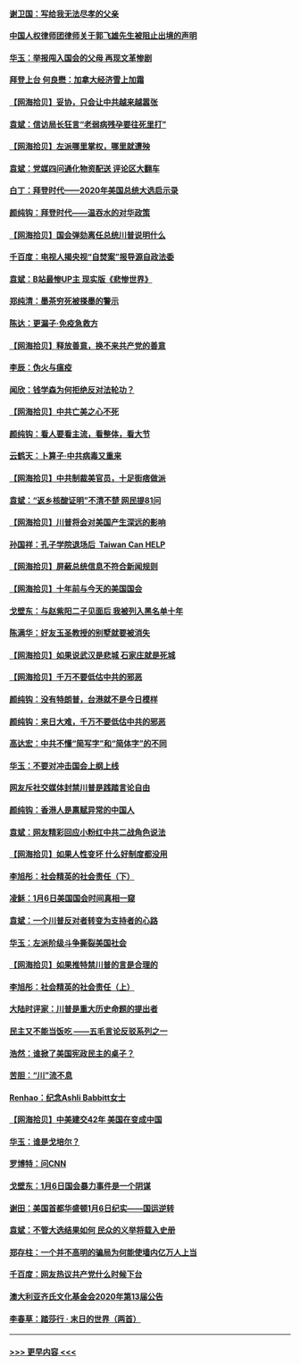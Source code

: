 #### [谢卫国：写给我无法尽孝的父亲](../pages/nsc993/n12720325.md?t=01300902) 
#### [中国人权律师团律师关于郭飞雄先生被阻止出境的声明](../pages/nsc993/n12720203.md?t=01300902) 
#### [华玉：举报闯入国会的父母 再现文革惨剧](../pages/nsc993/n12719070.md?t=01300902) 
#### [拜登上台 何良懋：加拿大经济雪上加霜](../pages/nsc993/n12718943.md?t=01300902) 
#### [【网海拾贝】妥协，只会让中共越来越嚣张](../pages/nsc993/n12717392.md?t=01300902) 
#### [袁斌：信访局长狂言“老弱病残孕要往死里打”](../pages/nsc993/n12717343.md?t=01300902) 
#### [【网海拾贝】左派哪里掌权，哪里就遭殃](../pages/nsc993/n12715009.md?t=01300902) 
#### [袁斌：党媒四问通化物资配送 评论区大翻车](../pages/nsc993/n12714950.md?t=01300902) 
#### [白丁：拜登时代——2020年美国总统大选启示录](../pages/nsc993/n12714920.md?t=01300902) 
#### [颜纯钩：拜登时代——温吞水的对华政策](../pages/nsc993/n12713245.md?t=01300902) 
#### [【网海拾贝】国会弹劾离任总统川普说明什么](../pages/nsc993/n12712816.md?t=01300902) 
#### [千百度：电视人揭央视“自焚案”报导源自政法委](../pages/nsc993/n12709760.md?t=01300902) 
#### [袁斌：B站最惨UP主 现实版《悲惨世界》](../pages/nsc993/n12709686.md?t=01300902) 
#### [郑纯清：墨茶穷死被搽墨的警示](../pages/nsc993/n12709262.md?t=01300902) 
#### [陈达：更漏子·免疫急救方](../pages/nsc993/n12709244.md?t=01300902) 
#### [【网海拾贝】释放善意，换不来共产党的善意](../pages/nsc993/n12708361.md?t=01300902) 
#### [李辰：伪火与瘟疫](../pages/nsc993/n12707981.md?t=01300902) 
#### [闻欣：钱学森为何拒绝反对法轮功？](../pages/nsc993/n12707407.md?t=01300902) 
#### [【网海拾贝】中共亡美之心不死](../pages/nsc993/n12707621.md?t=01300902) 
#### [颜纯钩：看人要看主流，看整体，看大节](../pages/nsc993/n12707536.md?t=01300902) 
#### [云鹤天：卜算子‧中共病毒又重来](../pages/nsc993/n12707408.md?t=01300902) 
#### [【网海拾贝】中共制裁美官员，十足街痞做派](../pages/nsc993/n12705115.md?t=01300902) 
#### [袁斌：“返乡核酸证明”不清不楚 网民提81问](../pages/nsc993/n12704982.md?t=01300902) 
#### [【网海拾贝】川普将会对美国产生深远的影响](../pages/nsc993/n12703045.md?t=01300902) 
#### [孙国祥：孔子学院退场后  Taiwan Can HELP](../pages/nsc993/n12702430.md?t=01300902) 
#### [【网海拾贝】屏蔽总统信息不符合新闻规则](../pages/nsc993/n12699998.md?t=01300902) 
#### [【网海拾贝】十年前与今天的美国国会](../pages/nsc993/n12696993.md?t=01300902) 
#### [戈壁东：与赵紫阳二子见面后 我被列入黑名单十年](../pages/nsc993/n12696215.md?t=01300902) 
#### [陈满华：好友玉圣教授的别墅就要被消失](../pages/nsc993/n12695411.md?t=01300902) 
#### [【网海拾贝】如果说武汉是悲城 石家庄就是死城](../pages/nsc993/n12694589.md?t=01300902) 
#### [【网海拾贝】千万不要低估中共的邪恶](../pages/nsc993/n12692771.md?t=01300902) 
#### [颜纯钩：没有特朗普，台港就不是今日模样](../pages/nsc993/n12692678.md?t=01300902) 
#### [颜纯钩：来日大难，千万不要低估中共的邪恶](../pages/nsc993/n12692080.md?t=01300902) 
#### [高达宏：中共不懂“简写字”和“简体字”的不同](../pages/nsc993/n12692068.md?t=01300902) 
#### [华玉：不要对冲击国会上纲上线](../pages/nsc993/n12689948.md?t=01300902) 
#### [网友斥社交媒体封禁川普是践踏言论自由](../pages/nsc993/n12687482.md?t=01300902) 
#### [颜纯钩：香港人是禀赋异常的中国人](../pages/nsc993/n12685142.md?t=01300902) 
#### [袁斌：网友精彩回应小粉红中共二战角色说法](../pages/nsc993/n12684994.md?t=01300902) 
#### [【网海拾贝】如果人性变坏 什么好制度都没用](../pages/nsc993/n12683000.md?t=01300902) 
#### [李旭彤：社会精英的社会责任（下）](../pages/nsc993/n12680604.md?t=01300902) 
#### [凌稣：1月6日美国国会时间真相一窥](../pages/nsc993/n12682780.md?t=01300902) 
#### [袁斌：一个川普反对者转变为支持者的心路](../pages/nsc993/n12682700.md?t=01300902) 
#### [华玉：左派阶级斗争撕裂美国社会](../pages/nsc993/n12681226.md?t=01300902) 
#### [【网海拾贝】如果推特禁川普的言是合理的](../pages/nsc993/n12681232.md?t=01300902) 
#### [李旭彤：社会精英的社会责任（上）](../pages/nsc993/n12680501.md?t=01300902) 
#### [大陆时评家：川普是重大历史命题的提出者](../pages/nsc993/n12679904.md?t=01300902) 
#### [民主又不能当饭吃 ——五毛言论反驳系列之一](../pages/nsc993/n12679877.md?t=01300902) 
#### [浩然：谁掀了美国宪政民主的桌子？](../pages/nsc993/n12679850.md?t=01300902) 
#### [苦胆：“川”流不息](../pages/nsc993/n12678388.md?t=01300902) 
#### [Renhao：纪念Ashli Babbitt女士](../pages/nsc993/n12678359.md?t=01300902) 
#### [【网海拾贝】中美建交42年 美国在变成中国](../pages/nsc993/n12678324.md?t=01300902) 
#### [华玉：谁是戈培尔？](../pages/nsc993/n12677515.md?t=01300902) 
#### [罗博特：问CNN](../pages/nsc993/n12677172.md?t=01300902) 
#### [戈壁东：1月6日国会暴力事件是一个阴谋](../pages/nsc993/n12674639.md?t=01300902) 
#### [谢田：美国首都华盛顿1月6日纪实——国运逆转](../pages/nsc993/n12673190.md?t=01300902) 
#### [袁斌：不管大选结果如何 民众的义举将载入史册](../pages/nsc993/n12672787.md?t=01300902) 
#### [郑存柱：一个并不高明的骗局为何能使墙内亿万人上当](../pages/nsc993/n12671449.md?t=01300902) 
#### [千百度：网友热议共产党什么时候下台](../pages/nsc993/n12670442.md?t=01300902) 
#### [澳大利亚齐氏文化基金会2020年第13届公告](../pages/nsc993/n12670273.md?t=01300902) 
#### [李春草：踏莎行 · 末日的世界（两首）](../pages/nsc993/n12670253.md?t=01300902) 

----
#### [ >>> 更早内容 <<< ](../indexes/nsc993-earlier.md)
